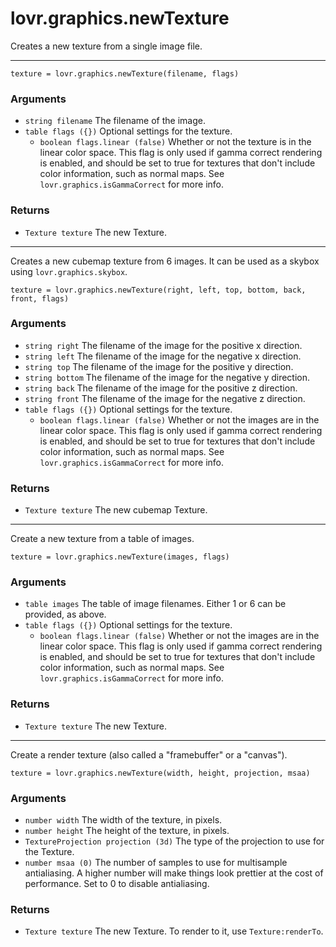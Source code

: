 <!--
category: reference
-->

lovr.graphics.newTexture
===

Creates a new texture from a single image file.

---

    texture = lovr.graphics.newTexture(filename, flags)

### Arguments

- `string filename` The filename of the image.
- `table flags ({})` Optional settings for the texture.
  - `boolean flags.linear (false)` Whether or not the texture is in the linear color space.  This
    flag is only used if gamma correct rendering is enabled, and should be set to true for textures
    that don't include color information, such as normal maps.  See `lovr.graphics.isGammaCorrect`
    for more info.

### Returns

- `Texture texture` The new Texture.

---

Creates a new cubemap texture from 6 images.  It can be used as a skybox using
`lovr.graphics.skybox`.

    texture = lovr.graphics.newTexture(right, left, top, bottom, back, front, flags)

### Arguments

- `string right` The filename of the image for the positive x direction.
- `string left` The filename of the image for the negative x direction.
- `string top` The filename of the image for the positive y direction.
- `string bottom` The filename of the image for the negative y direction.
- `string back` The filename of the image for the positive z direction.
- `string front` The filename of the image for the negative z direction.
- `table flags ({})` Optional settings for the texture.
  - `boolean flags.linear (false)` Whether or not the images are in the linear color space.  This
    flag is only used if gamma correct rendering is enabled, and should be set to true for textures
    that don't include color information, such as normal maps.  See `lovr.graphics.isGammaCorrect`
    for more info.

### Returns

- `Texture texture` The new cubemap Texture.

---

Create a new texture from a table of images.

    texture = lovr.graphics.newTexture(images, flags)

### Arguments

- `table images` The table of image filenames.  Either 1 or 6 can be provided, as above.
- `table flags ({})` Optional settings for the texture.
  - `boolean flags.linear (false)` Whether or not the images are in the linear color space.  This
    flag is only used if gamma correct rendering is enabled, and should be set to true for textures
    that don't include color information, such as normal maps.  See `lovr.graphics.isGammaCorrect`
    for more info.

### Returns

- `Texture texture` The new Texture.

---

Create a render texture (also called a "framebuffer" or a "canvas").

    texture = lovr.graphics.newTexture(width, height, projection, msaa)

### Arguments

- `number width` The width of the texture, in pixels.
- `number height` The height of the texture, in pixels.
- `TextureProjection projection (3d)` The type of the projection to use for the Texture.
- `number msaa (0)` The number of samples to use for multisample antialiasing.  A higher number will
  make things look prettier at the cost of performance.  Set to 0 to disable antialiasing.

### Returns

- `Texture texture` The new Texture.  To render to it, use `Texture:renderTo`.
